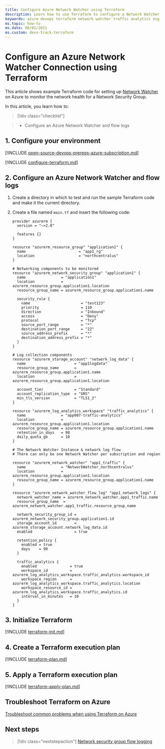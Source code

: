 ```yaml
---
title: Configure Azure Network Watcher using Terraform
description: Learn how to use Terraform to configure a Network Watcher and NSG flow logs in Azure.
keywords: azure devops terraform network watcher traffic analytics nsg
ms.topic: how-to
ms.date: 08/01/2021
ms.custom: devx-track-terraform
---
```


# Configure an Azure Network Watcher Connection using Terraform

This article shows example Terraform code for setting up [Network Watcher](/azure/network-watcher/network-watcher-monitoring-overview) on Azure to monitor the network health for a Network Security Group.

In this article, you learn how to:
> [!div class="checklist"]

> * Configure an Azure Network Watcher and flow logs

## 1. Configure your environment

[!INCLUDE [open-source-devops-prereqs-azure-subscription.md](../includes/open-source-devops-prereqs-azure-subscription.md)]

[!INCLUDE [configure-terraform.md](includes/configure-terraform.md)]

## 2. Configure an Azure Network Watcher and flow logs

1. Create a directory in which to test and run the sample Terraform code and make it the current directory.

1. Create a file named `main.tf` and insert the following code:

    ```hcl
    provider azurerm {
      version = "~>2.0"
    
      features {}
    }
    
    resource "azurerm_resource_group" "application1" {
      name                        = "app1_rg"
      location                    = "northcentralus"
    }
    
    # Networking components to be monitored
    resource "azurerm_network_security_group" "application1" {
      name                = "application1"
      location            = azurerm_resource_group.application1.location
      resource_group_name = azurerm_resource_group.application1.name
    
      security_rule {
        name                       = "test123"
        priority                   = 110
        direction                  = "Inbound"
        access                     = "Deny"
        protocol                   = "Tcp"
        source_port_range          = "*"
        destination_port_range     = "22"
        source_address_prefix      = "*"
        destination_address_prefix = "*"
      }
    }
    
    # Log collection components
    resource "azurerm_storage_account" "network_log_data" {
      name                      = "app1logdata"
      resource_group_name       = azurerm_resource_group.application1.name
      location                  = azurerm_resource_group.application1.location
    
      account_tier              = "Standard"
      account_replication_type  = "GRS"
      min_tls_version           = "TLS1_2"
    }
    
    resource "azurerm_log_analytics_workspace" "traffic_analytics" {
      name                = "app007-traffic-analytics"
      location            = azurerm_resource_group.application1.location
      resource_group_name = azurerm_resource_group.application1.name
      retention_in_days   = 90
      daily_quota_gb      = 10
    }
    
    # The Network Watcher Instance & network log flow
    # There can only be one Network Watcher per subscription and region
    
    resource "azurerm_network_watcher" "app1_traffic" {
      name                = "NetworkWatcher_northcentralus"
      location            = azurerm_resource_group.application1.location
      resource_group_name = azurerm_resource_group.application1.name
    }
    
    resource "azurerm_network_watcher_flow_log" "app1_network_logs" {
      network_watcher_name = azurerm_network_watcher.app1_traffic.name
      resource_group_name  = azurerm_network_watcher.app1_traffic.resource_group_name
    
      network_security_group_id = azurerm_network_security_group.application1.id
      storage_account_id        = azurerm_storage_account.network_log_data.id
      enabled                   = true
    
      retention_policy {
        enabled = true
        days    = 90
      }
    
      traffic_analytics {
        enabled               = true
        workspace_id          = azurerm_log_analytics_workspace.traffic_analytics.workspace_id
        workspace_region      = azurerm_log_analytics_workspace.traffic_analytics.location
        workspace_resource_id = azurerm_log_analytics_workspace.traffic_analytics.id
        interval_in_minutes   = 10
      }
    }
    ```

## 3. Initialize Terraform

[!INCLUDE [terraform-init.md](includes/terraform-init.md)]

## 4. Create a Terraform execution plan

[!INCLUDE [terraform-plan.md](includes/terraform-plan.md)]

## 5. Apply a Terraform execution plan

[!INCLUDE [terraform-apply-plan.md](includes/terraform-apply-plan.md)]

## Troubleshoot Terraform on Azure

[Troubleshoot common problems when using Terraform on Azure](troubleshoot.md)

## Next steps

> [!div class="nextstepaction"] 
> [Network security group flow logging](/azure/network-watcher/network-watcher-nsg-flow-logging-overview)
